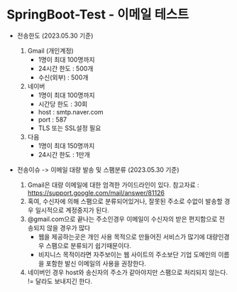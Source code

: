 # SpringBoot-Test - 이메일 테스트
- 전송한도 (2023.05.30 기준)
  1. Gmail (개인계정)
      - 1명이 최대 100명까지
      - 24시간 한도 : 500개
      - 수신(외부) : 500개
  2. 네이버
      - 1명이 최대 100명까지
      - 시간당 한도 : 30회
      - host : smtp.naver.com
      - port : 587
      - TLS 또는 SSL설정 필요
  3. 다음
      - 1명이 최대 150명까지
      - 24시간 한도 : 1만개

- 전송이슈 -> 이메일 대량 발송 및 스팸분류 (2023.05.30 기준)
  1. Gmail은 대량 이메일에 대한 엄격한 가이드라인이 있다. 참고자료 : https://support.google.com/mail/answer/81126
  2. 혹여, 수신자에 의해 스팸으로 분류되어있거나, 잘못된 주소로 수없이 발송할 경우 일시적으로 계정중지가 된다.
  3. @gmail.com으로 끝나는 주소인경우 이메일이 수신자의 받은 편지함으로 전송되지 않을 경우가 많다
      - 웹을 제공하는곳은 개인 사용 목적으로 만들어진 서비스가 많기에 대량인경우 스팸으로 분류되기 쉽기때문이다.
      - 비지니스 목적이라면 자주보이는 웹 사이트의 주소보단 기업 도메인의 이름을 포함한 발신 이메일의 사용을 권장한다.
  4. 네이버인 경우 host와 송신자의 주소가 같아야지만 스팸으로 처리되지 않는다. != 달라도 보내지긴 한다.
